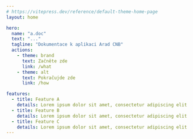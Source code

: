 ```yaml
---
# https://vitepress.dev/reference/default-theme-home-page
layout: home

hero:
  name: "a.doc"
  text: "..."
  tagline: "Dokumentace k aplikaci Arad CNB"
  actions:
    - theme: brand
      text: Začněte zde
      link: /what
    - theme: alt
      text: Pokračujde zde
      link: /how

features:
  - title: Feature A
    details: Lorem ipsum dolor sit amet, consectetur adipiscing elit
  - title: Feature B
    details: Lorem ipsum dolor sit amet, consectetur adipiscing elit
  - title: Feature C
    details: Lorem ipsum dolor sit amet, consectetur adipiscing elit
---
```

